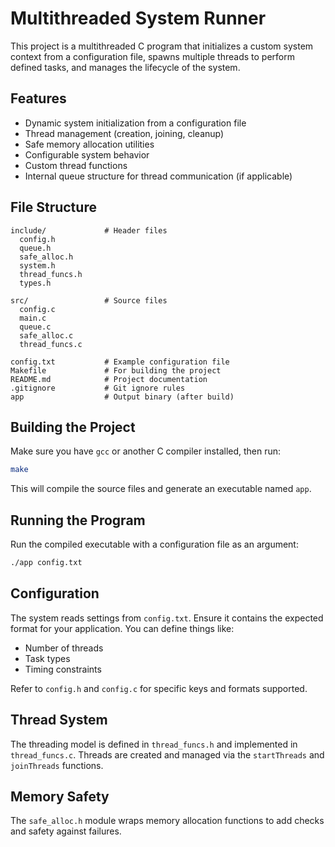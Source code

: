 # Multithreaded System Runner

This project is a multithreaded C program that initializes a custom system context from a configuration file, spawns multiple threads to perform defined tasks, and manages the lifecycle of the system.

## Features
- Dynamic system initialization from a configuration file
- Thread management (creation, joining, cleanup)
- Safe memory allocation utilities
- Configurable system behavior
- Custom thread functions
- Internal queue structure for thread communication (if applicable)

## File Structure
```
include/             # Header files
  config.h
  queue.h
  safe_alloc.h
  system.h
  thread_funcs.h
  types.h

src/                 # Source files
  config.c
  main.c
  queue.c
  safe_alloc.c
  thread_funcs.c

config.txt           # Example configuration file
Makefile             # For building the project
README.md            # Project documentation
.gitignore           # Git ignore rules
app                  # Output binary (after build)
```

## Building the Project
Make sure you have `gcc` or another C compiler installed, then run:

```sh
make
```

This will compile the source files and generate an executable named `app`.

## Running the Program
Run the compiled executable with a configuration file as an argument:

```sh
./app config.txt
```

## Configuration
The system reads settings from `config.txt`. Ensure it contains the expected format for your application. You can define things like:
- Number of threads
- Task types
- Timing constraints

Refer to `config.h` and `config.c` for specific keys and formats supported.

## Thread System
The threading model is defined in `thread_funcs.h` and implemented in `thread_funcs.c`. Threads are created and managed via the `startThreads` and `joinThreads` functions.

## Memory Safety
The `safe_alloc.h` module wraps memory allocation functions to add checks and safety against failures.
